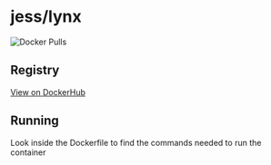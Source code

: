 # jess/lynx

![Docker Pulls](https://img.shields.io/docker/pulls/jess/lynx)



## Registry

[View on DockerHub](https://hub.docker.com/r/jess/lynx)

## Running

Look inside the Dockerfile to find the commands needed to run the container
